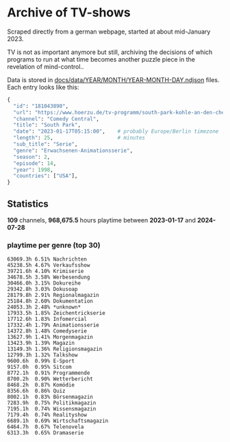 # Archive of TV-shows

Scraped directly from a german webpage, started at about mid-January 2023.

TV is not as important anymore but still, archiving the decisions of which programs to run at what time
becomes another puzzle piece in the revelation of mind-control.. 

Data is stored in [docs/data/YEAR/MONTH/YEAR-MONTH-DAY.ndjson](docs/data/) files. 
Each entry looks like this:

```python
{
  "id": "181043890", 
  "url": "https://www.hoerzu.de/tv-programm/south-park-kohle-an-den-chefkoch/bid_181043890/", 
  "channel": "Comedy Central", 
  "title": "South Park", 
  "date": "2023-01-17T05:15:00",    # probably Europe/Berlin timezone 
  "length": 25,                     # minutes 
  "sub_title": "Serie", 
  "genre": "Erwachsenen-Animationsserie", 
  "season": 2, 
  "episode": 14, 
  "year": 1998, 
  "countries": ["USA"],
}
```

## Statistics

**109** channels, **968,675.5** hours playtime between **2023-01-17** and **2024-07-28**


### playtime per genre (top 30)

    63069.3h 6.51% Nachrichten
    45238.5h 4.67% Verkaufsshow
    39721.6h 4.10% Krimiserie
    34678.5h 3.58% Werbesendung
    30466.0h 3.15% Dokureihe
    29342.8h 3.03% Dokusoap
    28179.8h 2.91% Regionalmagazin
    25184.8h 2.60% Dokumentation
    24053.3h 2.48% *unknown*
    17933.5h 1.85% Zeichentrickserie
    17712.6h 1.83% Infomercial
    17332.4h 1.79% Animationsserie
    14372.8h 1.48% Comedyserie
    13627.9h 1.41% Morgenmagazin
    13423.9h 1.39% Magazin
    13149.3h 1.36% Religionsmagazin
    12799.3h 1.32% Talkshow
    9600.6h  0.99% E-Sport
    9157.0h  0.95% Sitcom
    8772.1h  0.91% Programmende
    8700.2h  0.90% Wetterbericht
    8468.2h  0.87% Komödie
    8356.6h  0.86% Quiz
    8002.1h  0.83% Börsenmagazin
    7283.9h  0.75% Politikmagazin
    7195.1h  0.74% Wissensmagazin
    7179.4h  0.74% Realityshow
    6689.1h  0.69% Wirtschaftsmagazin
    6464.7h  0.67% Telenovela
    6313.3h  0.65% Dramaserie
